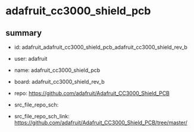 # adafruit_cc3000_shield_pcb
 
## summary 
* id: adafruit_adafruit_cc3000_shield_pcb_adafruit_cc3000_shield_rev_b
* user: adafruit
* name: adafruit_cc3000_shield_pcb
* board: adafruit_cc3000_shield_rev_b
* repo: https://github.com/adafruit/Adafruit_CC3000_Shield_PCB



* src_file_repo_sch: 
* src_file_repo_sch_link: https://github.com/adafruit/Adafruit_CC3000_Shield_PCB/tree/master/






